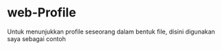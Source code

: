 # web-Profile
Untuk menunjukkan profile seseorang dalam bentuk file, disini digunakan saya sebagai contoh
